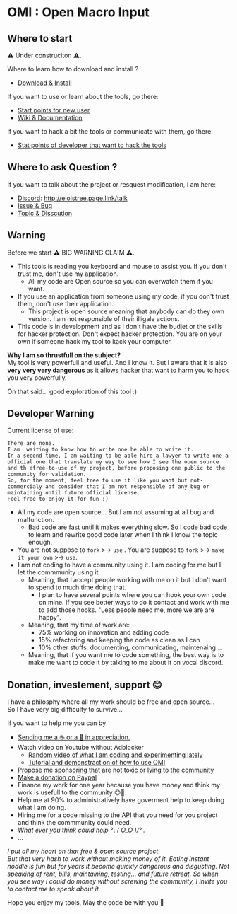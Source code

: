 # OMI : Open Macro Input

## Where to start
 ⚠️ Under construciton ⚠️. 
 
 Where to learn how to download and install ?
- [Download & Install](https://eloistree.itch.io/omi)
 
If you want to use or learn about the tools, go there:  
- [Start points for new user](https://github.com/EloiStree/2020_02_09_OpenMacroInput/projects/2)
- [Wiki & Documentation](https://github.com/EloiStree/OpenMacroInput/wiki)

If you want to hack a bit the tools or communicate with them, go there:  
- [Stat points of developer that want to hack the tools](https://github.com/EloiStree/2020_02_09_OpenMacroInput/projects/3)

## Where to ask Question ?

If you want to talk about the project or resquest modification, I am here:  
- [Discord](http://eloistree.page.link/talk): http://eloistree.page.link/talk
- [Issue & Bug](https://github.com/EloiStree/OpenMacroInput/issues)
- [Topic & Disscution](https://github.com/EloiStree/OpenMacroInput/discussions)

## Warning

Before we start ⚠️ BIG WARNING CLAIM ⚠️. 
- This tools is reading you keyboard and mouse to assist you. If you don't trust me, don't use my application. 
  - All my code are Open source so you can overwatch them if you want.
- If you use an application from someone using my code, if you don't trust them, don't use their application.
  - This project is open source meaning that anybody can do they own version. I am not responsible of their illigale actions.
- This code is in development and as I don't have the budjet or the skills for hacker protection. Don't expect hacker protection. You are on your own if someone hack my tool to kack your computer. 

**Why I am so thrustfull on the subject?**  
My tool is very powerfull and useful. And I know it. But I aware that it is also **very very very dangerous** as it allows hacker that want to harm you to hack you very powerfully.

On that said... good exploration of this tool :)


## Developer Warning

Current license of use:
```
There are none.
I am  waiting to know how to write one be able to write it.
In a second time, I am waiting to be able hire a lawyer to write one a official one that translate my way to see how I see the open source and th efree-to-use of my project, before proposing one public to the community for validation.
So, for the moment, feel free to use it like you want but not-commercialy and consider that I am not responsible of any bug or maintaining until future official license.
Feel free to enjoy it for fun :)
```

- All my code are open source... But I am not assuming at all bug and malfunction. 
  - Bad code are fast until it makes everything slow. So I code bad code to learn and rewrite good code later when I think I know the topic enough. 
- You are not suppose to `fork` >-> `use` . You are suppose to `fork` >-> `make it your own` >-> `use`.  
- I am not coding to have a community using it. I am coding for me but I let the commmunity using it. 
  - Meaning, that I accept people working with me on it but I don't want to spend to much time doing that.
    -  I plan to have several points where you can hook your own code on mine. If you see better ways to do it contact and work with me to add those hooks. "Less people need me, more we are are happy".
  - Meaning, that my time of work are:
    - 75% working on innovation and adding code
    - 15% refactoring and keeping the code as clean as I can
    - 10% other stuffs: documenting, communicating, maintenaing ...
  - Meaning, that if you want me to code something, the best way is to make me want to code it by talking to me about it on vocal discord.


## Donation, investement, support 😊

I have a philosphy where all my work should be free and open source...   
So I have very big difficulty to survive...  

If you want to help me you can by
- [Sending me a ☕ or a  🍺 in appreciation.](https://ko-fi.com/E1E21QCY5)
- Watch video on Youtube without Adblocker
  - [Random video of what I am coding and experimenting lately](https://www.youtube.com/channel/UComxuwj8ulaREOdtNwwhI-w/videos)
  - [Tutorial and demonstraction of how to use OMI](https://www.youtube.com/channel/UCXPtuBU3hHPDal83FyEaeHg/videos) 
- [Propose me sponsoring that are not toxic or lying to the community](http://elositree.page.link/discord)
- [Make a donation on Paypal](https://www.paypal.me/eloistree)
- Finance my work for one year because you have money and think my work is usefull to the community 😊🍺.
- Help me at 90% to administratively have goverment help to keep doing what I am doing.
- Hiring me for a code missing to the API that you need for you project and think the commmunity could need.
- _What ever you think could help °\ ( O_O  )/° ._
- ...

_I put all my heart on that free & open source project._   
_But that very hash to work without making money of it._
_Eating instant noddle is fun but for years it become quickly dangerous and disgusting._
_Not speaking of rent, bills, maintaining, testing... and future retreat._
_So when you see way I could do money without screwing the community, I invite you to contact me to speak about it._


   
Hope you enjoy my tools, May the code be with you 🤘



